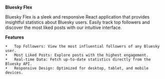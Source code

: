 **Bluesky Flex**

Bluesky Flex is a sleek and responsive React application that provides insightful statistics about Bluesky users. Easily track top followers and discover the most liked posts with our intuitive interface.

**Features**

	•	Top Followers: View the most influential followers of any Bluesky user.
	•	Most Liked Posts: Explore posts with the highest engagement.
	•	Real-time Data: Fetch up-to-date statistics directly from the Bluesky API.
	•	Responsive Design: Optimized for desktop, tablet, and mobile devices.
